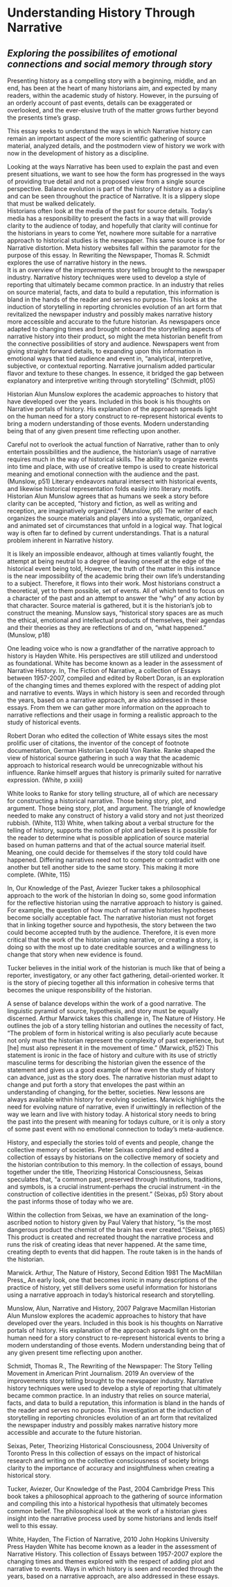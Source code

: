 # Understanding History Through Narrative 

## _Exploring the possibilites of emotional connections and social memory through story_

Presenting history as a compelling story with a beginning, middle, and an end, has been at the heart of many historians aim, and expected by many readers, within the academic study of history. 
However, in the pursuing of an orderly account of past events, details can be exaggerated or overlooked, and the ever-elusive truth of the matter grows further beyond the presents time’s grasp.

This essay seeks to understand the ways in which Narrative history can remain an important aspect of the more scientific gathering of source material, analyzed details, and the postmodern view of history we work with now in the development of history as a discipline.

Looking at the ways Narrative has been used to explain the past and even present situations, we want to see how the form has progressed in the ways of providing true detail and not a proposed view from a single source perspective.
Balance evolution is part of the history of history as a discipline and can be seen throughout the practice of Narrative. 
It is a slippery slope that must be walked delicately.  
Historians often look at the media of the past for source details.
Today’s media has a responsibility to present the facts in a way that will provide clarity to the audience of today, and hopefully that clarity will continue for the historians in years to come
Yet, nowhere more suitable for a narrative approach to historical studies is the newspaper. This same source is ripe for Narrative distortion. Meta history websites fall within the paramotor for the purpose of this essay. 
In Rewriting the Newspaper, Thomas R. Schmidt explores the use of narrative history in the news.  
It is an overview of the improvements story telling brought to the newspaper industry.
Narrative history techniques were used to develop a style of reporting that ultimately became common practice.
In an industry that relies on source material, facts, and data to build a reputation, this information is bland in the hands of the reader and serves no purpose. 
This looks at the induction of storytelling in reporting chronicles evolution of an art form that revitalized the newspaper industry and possibly makes narrative history more accessible and accurate to the future historian. 
As newspapers once adapted to changing times and brought onboard the storytelling aspects of narrative history into their product, so might the meta historian benefit from the connective possibilities of story and audience.
Newspapers went from giving straight forward details, to expanding upon this information in emotional ways that tied audience and event in, “analytical, interpretive, subjective, or contextual reporting. 
Narrative journalism added particular flavor and texture to these changes. In essence, it bridged the gap between explanatory and interpretive writing through storytelling” (Schmidt, p105)

Historian Alun Munslow explores the academic approaches to history that have developed over the years.
Included in this book is his thoughts on Narrative portals of history.
His explanation of the approach spreads light on the human need for a story construct to re-represent historical events to bring a modern understanding of those events.
Modern understanding being that of any given present time reflecting upon another. 
 
Careful not to overlook the actual function of Narrative, rather than to only entertain possibilities and the audience, the historian’s usage of narrative requires much in the way of historical skills. The ability to organize events into time and place, with use of creative tempo is used to create historical meaning and emotional connection with the audience and the past. (Munslow, p51)
Literary endeavors natural intersect with historical events, and likewise historical representation folds easily into literary motifs.
Historian Alun Munslow agrees that as humans we seek a story before clarity can be accepted, “history and fiction, as well as writing and reception, are imaginatively organized.” (Munslow, p6)
The writer of each organizes the source materials and players into a systematic, organized, and animated set of circumstances that unfold in a logical way. 
That logical way is often far to defined by current understandings.  That is a natural problem inherent in Narrative history. 

It is likely an impossible endeavor, although at times valiantly fought, the attempt at being neutral to a degree of leaving oneself at the edge of the historical event being told, However, the truth of the matter in this instance is the near impossibility of the academic bring their own life’s understanding to a subject.
Therefore, it flows into their work. Most historians construct a theoretical, yet to them possible, set of events.
All of which tend to focus on a character of the past and an attempt to answer the “why” of any action by that character. 
Source material is gathered, but it is the historian’s job to construct the meaning.
Munslow says, “historical story spaces are as much the ethical, emotional and intellectual products of themselves, their agendas and their theories as they are reflections of and on, “what happened.” (Munslow, p18) 

One leading voice who is now a grandfather of the narrative approach to history is Hayden White. His perspectives are still utilized and understood as foundational. White has become known as a leader in the assessment of Narrative History.
 In, The Fiction of Narrative, a collection of Essays between 1957-2007, compiled and edited by 
Robert Doran, is an exploration of the changing times and themes explored with the respect of adding plot and narrative to events. 
Ways in which history is seen and recorded through the years, based on a narrative approach, are also addressed in these essays. 
 From them we can gather more information on the approach to narrative reflections and their usage in forming a realistic approach to the study of historical events. 
 
 Robert Doran who edited the collection of White essays sites the most prolific user of citations, the inventor of the concept of footnote documentation, German Historian Leopold Von Ranke.
 Ranke shaped the view of historical source gathering in such a way that the academic approach to historical research would be unrecognizable without his influence. Ranke himself argues that history is primarily suited for narrative expression. (White, p xxiii)
  
 White looks to Ranke for story telling structure, all of which are necessary for constructing a historical narrative.
 Those being story, plot, and argument. 
 Those being story, plot, and argument. The triangle of knowledge needed to make any construct of history a valid story and not just theorized rubbish. (White, 113)
 White, when talking about a verbal structure for the telling of history, supports the notion of plot and believes it is possible for the reader to determine what is possible application of source material based on human patterns and that of the actual source material itself.
 Meaning, one could decide for themselves if the story told could have happened. 
 Differing narratives need not to compete or contradict with one another but tell another side to the same story. This making it more complete. (White, 115)  
 
 In, Our Knowledge of the Past, Aviezer Tucker takes a philosophical approach to the work of the historian
 In doing so, some good information for the reflective historian using the narrative approach to history is gained.
 For example, the question of how much of narrative histories hypotheses become socially acceptable fact.
 The narrative historian must not forget that in linking together source and hypothesis, the story between the two could become accepted truth by the audience.
Therefore, it is even more critical that the work of the historian using narrative, or creating a story, is doing so with the most up to date creditable sources and a willingness to change that story when new evidence is found. 
 
Tucker believes in the initial work of the historian is much like that of being a reporter, investigatory, or any other fact gathering, detail-oriented worker.
It is the story of piecing together all this information in cohesive terms that becomes the unique responsibility of the historian. 
 
A sense of balance develops within the work of a good narrative.
The linguistic pyramid of source, hypothesis, and story must be equally discerned.
Arthur Marwick takes this challenge in, The Nature of History. 
He outlines the job of a story telling historian and outlines the necessity of fact, “The problem of form in historical writing is also peculiarly acute because not only must the historian represent the complexity of past experience, but [he] must also represent it in the movement of time.” (Marwick, p152)
This statement is ironic in the face of history and culture with its use of strictly masculine terms for describing the historian given the essence of the statement and gives us a good example of how even the study of history can advance, just as the story does. The narrative historian must adapt to change and put forth a story that envelopes the past within an understanding of changing, for the better, societies.
New lessons are always available within history for evolving societies. 
Marwick highlights the need for evolving nature of narrative, even if unwittingly in reflection of the way we learn and live with history today.
A historical story needs to bring the past into the present with meaning for todays culture, or it is only a story of some past event with no emotional connection to today’s meta-audience.

History, and especially the stories told of events and people, change the collective memory of societies. 
Peter Seixas compiled and edited a collection of essays by historians on the collective memory of society and the historian contribution to this memory. 
In the collection of essays, bound together under the title, Theorizing Historical Consciousness, Seixas speculates that, “a common past, preserved through institutions, traditions, and symbols, is a crucial instrument-perhaps the crucial instrument -in the construction of collective identities in the present.” (Seixas, p5) Story about the past informs those of today who we are. 

 Within the collection from Seixas, we have an examination of the long-ascribed notion to history given by Paul Valery that history, “is the most dangerous product the chemist of the brain has ever created.”(Seixas, p165) 
 This product is created and recreated thought the narrative process and runs the risk of creating ideas that never happened.
 At the same time, creating depth to events that did happen. 
 The route taken is in the hands of the historian. 
 
Marwick. Arthur, The Nature of History, Second Edition 1981 The MacMillan Press_
An early look, one that becomes ironic in many descriptions of the practice of history, yet still delivers some useful information for historians using a narrative approach in today’s historical research and storytelling. 

Munslow, Alun, Narrative and History, 2007 Palgrave Macmillan 
Historian Alun Munslow explores the academic approaches to history that have developed over the years. Included in this book is his thoughts on Narrative portals of history. His explanation of the approach spreads light on the human need for a story construct to re-represent historical events to bring a modern understanding of those events. Modern understanding being that of any given present time reflecting upon another. 

Schmidt, Thomas R., The Rewriting of the Newspaper: The Story Telling Movement in American Print Journalism. 2019 
An overview of the improvements story telling brought to the newspaper industry. Narrative history techniques were used to develop a style of reporting that ultimately became common practice. In an industry that relies on source material, facts, and data to build a reputation, this information is bland in the hands of the reader and serves no purpose. This investigation at the induction of storytelling in reporting chronicles evolution of an art form that revitalized the newspaper industry and possibly makes narrative history more accessible and accurate to the future historian. 

Seixas, Peter, Theorizing Historical Consciousness, 2004 University of Toronto Press
In this collection of essays on the impact of historical research and writing on the collective consciousness of society brings clarity to the importance of accuracy and insightfulness when creating a historical story. 


Tucker, Aviezer, Our Knowledge of the Past, 2004 Cambridge Press
This book takes a philosophical approach to the gathering of source information and compiling this into a historical hypothesis that ultimately becomes common belief. The philosophical look at the work of a historian gives insight into the narrative process used by some historians and lends itself well to this essay. 

White, Hayden, The Fiction of Narrative, 2010 John Hopkins University Press
Hayden White has become known as a leader in the assessment of Narrative History. This collection of Essays between 1957-2007 explore the changing times and themes explored with the respect of adding plot and narrative to events. Ways in which history is seen and recorded through the years, based on a narrative approach, are also addressed in these essays. 


 
 
  
  
